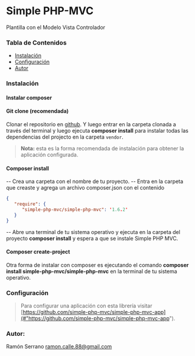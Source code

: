 # Simple PHP-MVC

Plantilla con el Modelo Vista Controlador

### Tabla de Contenidos
- [Instalación](#instalacion)
- [Configuración](#configuracion)
- [Autor](#autor)

### <a name='instalacion'></a> Instalación

#### **Instalar composer**

#### **Git clone** (recomendada)
Clonar el repositorio en [github](#"https://github.com/simple-php-mvc/simple-php-mvc"). Y luego entrar en la carpeta clonada a través del terminal y luego ejecuta **composer install** para instalar todas las dependencias del projecto en la carpeta `vendor`.

> **Nota:** esta es la forma recomendada de instalación para obtener la aplicación configurada.

#### **Composer install**

-- Crea una carpeta con el nombre de tu proyecto.
-- Entra en la carpeta que creaste y agrega un archivo composer.json con el contenido

```json
{
   "require": {
      "simple-php-mvc/simple-php-mvc": '1.6.2'
   }
}
```
-- Abre una terminal de tu sistema operativo y ejecuta en la carpeta del proyecto **composer install** y espera a que se instale Simple PHP MVC.

#### **Composer create-project**
Otra forma de instalar con composer es ejecutando el comando **composer install simple-php-mvc/simple-php-mvc** en la terminal de tu sistema operativo.

### <a name='configuracion'></a> Configuración
> Para configurar una aplicación con esta librería visitar [https://github.com/simple-php-mvc/simple-php-mvc-app](#"https://github.com/simple-php-mvc/simple-php-mvc-app").

### <a name='autor'></a> **Autor:** 
Ramón Serrano <ramon.calle.88@gmail.com>

